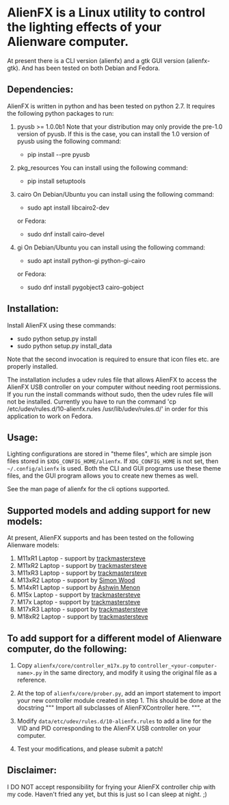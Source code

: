 
AlienFX is a Linux utility to control the lighting effects of your Alienware computer.
============
At present there is a CLI version (alienfx) and a gtk GUI version (alienfx-gtk). And 
has been tested on both Debian and Fedora.

Dependencies:
------------

AlienFX is written in python and has been tested on python 2.7. It requires
the following python packages to run:

1. pyusb >= 1.0.0b1
   Note that your distribution may only provide the pre-1.0 version of pyusb. If
   this is the case, you can install the 1.0 version of pyusb using the 
   following command:
      - pip install --pre pyusb

2. pkg_resources
   You can install using the following command:
      - pip install setuptools

3. cairo
   On Debian/Ubuntu you can install using the following command:
      - sudo apt install libcairo2-dev

   or Fedora:
      - sudo dnf install cairo-devel

4. gi
   On Debian/Ubuntu you can install using the following command:
      - sudo apt install python-gi python-gi-cairo
   
   or Fedora:
      - sudo dnf install pygobject3 cairo-gobject

Installation:
------------

Install AlienFX using these commands:
  
  - sudo python setup.py install
  - sudo python setup.py install_data

Note that the second invocation is required to ensure that icon files etc. are
properly installed.

The installation includes a udev rules file that allows AlienFX to access the 
AlienFX USB controller on your computer without needing root permissions. If 
you run the install commands without sudo, then the udev rules file will not 
be installed. Currently you have to run the command 'cp /etc/udev/rules.d/10-alienfx.rules 
/usr/lib/udev/rules.d/' in order for this application to work on Fedora.

Usage:
-----

Lighting configurations are stored in "theme files", which are simple json
files stored in `$XDG_CONFIG_HOME/alienfx`. If `XDG_CONFIG_HOME` is not set, then
`~/.config/alienfx` is used. Both the CLI and GUI programs use these theme
files, and the GUI program allows you to create new themes as well.

See the man page of alienfx for the cli options supported.

Supported models and adding support for new models:
--------------------------------------------------

At present, AlienFX supports and has been tested on the following Alienware models:

1. M11xR1   Laptop - support by [trackmastersteve](https://github.com/trackmastersteve)
2. M11xR2   Laptop - support by [trackmastersteve](https://github.com/trackmastersteve)
3. M11xR3   Laptop - support by [trackmastersteve](https://github.com/trackmastersteve)
4. M13xR2   Laptop - support by [Simon Wood](https://github.com/mungewell)
5. M14xR1   Laptop - support by [Ashwin Menon](https://github.com/ashwinm76)
6. M15x     Laptop - support by [trackmastersteve](https://github.com/trackmastersteve)
7. M17x     Laptop - support by [trackmastersteve](https://github.com/trackmastersteve)
8. M17xR3   Laptop - support by [trackmastersteve](https://github.com/trackmastersteve)
9. M18xR2   Laptop - support by [trackmastersteve](https://github.com/trackmastersteve)

To add support for a different model of Alienware computer, do the following:
----------------------------------------------------------------------------

1. Copy `alienfx/core/controller_m17x.py` to `controller_<your-computer-name>.py`
   in the same directory, and modify it using the original file as a reference.

2. At the top of `alienfx/core/prober.py`, add an import statement to import your
   new controller module created in step 1. This should be done at the docstring
   """ Import all subclasses of AlienFXController here. """. 

3. Modify `data/etc/udev/rules.d/10-alienfx.rules` to add a line for the VID and 
   PID corresponding to the AlienFX USB controller on your computer.

4. Test your modifications, and please submit a patch!

Disclaimer:
----------

I DO NOT accept responsibility for frying your AlienFX controller chip with my code.
Haven't fried any yet, but this is just so I can sleep at night. ;)
